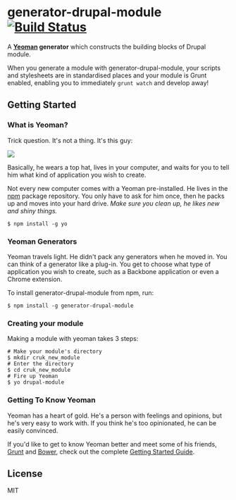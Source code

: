 # generator-drupal-module [![Build Status](https://secure.travis-ci.org/DavidHughes/generator-drupal-module.png?branch=master)](https://travis-ci.org/DavidHughes/generator-drupal-module)

A **[Yeoman](http://yeoman.io) generator** which constructs the building blocks of Drupal module.

When you generate a module with generator-drupal-module, your scripts and stylesheets are in standardised places and your module is Grunt enabled, enabling you to immediately `grunt watch` and develop away!

## Getting Started

### What is Yeoman?

Trick question. It's not a thing. It's this guy:

![](http://i.imgur.com/JHaAlBJ.png)

Basically, he wears a top hat, lives in your computer, and waits for you to tell him what kind of application you wish to create.

Not every new computer comes with a Yeoman pre-installed. He lives in the [npm](https://npmjs.org) package repository. You only have to ask for him once, then he packs up and moves into your hard drive. *Make sure you clean up, he likes new and shiny things.*

```
$ npm install -g yo
```

### Yeoman Generators

Yeoman travels light. He didn't pack any generators when he moved in. You can think of a generator like a plug-in. You get to choose what type of application you wish to create, such as a Backbone application or even a Chrome extension.

To install generator-drupal-module from npm, run:

```
$ npm install -g generator-drupal-module
```

### Creating your module

Making a module with yeoman takes 3 steps:
```
# Make your module's directory
$ mkdir cruk_new_module
# Enter the directory
$ cd cruk_new_module
# Fire up Yeoman
$ yo drupal-module
```


### Getting To Know Yeoman

Yeoman has a heart of gold. He's a person with feelings and opinions, but he's very easy to work with. If you think he's too opinionated, he can be easily convinced.

If you'd like to get to know Yeoman better and meet some of his friends, [Grunt](http://gruntjs.com) and [Bower](http://bower.io), check out the complete [Getting Started Guide](https://github.com/yeoman/yeoman/wiki/Getting-Started).


## License

MIT
